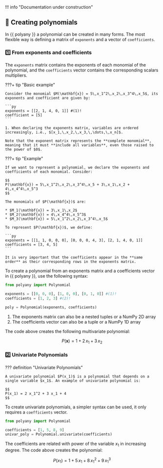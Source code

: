 !!! info "Documentation under construction"

## :pencil: Creating polynomials

In {{ polyany }} a polynomial can be created in many forms. The most flexible way is defining a matrix of `exponents` and a vector of `coefficients`.

### :one: From exponents and coefficients

The `exponents` matrix contains the exponents of each monomial of the polynomial, and the `coefficients` vector contains the corresponding scalars multipliers.

???+ tip "Basic example"

    Consider the monomial $M(\mathbf{x}) = 5\,x_1^2\,x_2\,x_3^4\,x_5$, its exponents and coefficient are given by:

    ```py
    exponents = [[2, 1, 4, 0, 1]] #(1)!
    coefficient = [5]
    ```

    1. When declaring the exponents matrix, variables are ordered increasingly, i.e., $[x_1,\,x_2,\,x_3,\,\dots,\,x_n]$.

    Note that the exponent matrix represents the **complete monomial**, meaning that it must **include all variables**, even those raised to the power of $0$.

???+ tip "Example"

    If we want to represent a polynomial, we declare the exponents and coefficients of each monomial. Consider:

    $$
    P(\mathbf{x}) = 5\,x_1^2\,x_2\,x_3^4\,x_5 + 3\,x_1\,x_2 + 4\,x_4^4\,x_5^3
    $$

    The monomials of $P(\mathbf{x})$ are:

    * $M_1(\mathbf{x}) = 3\,x_1\,x_2$
    * $M_2(\mathbf{x}) = 4\,x_4^4\,x_5^3$
    * $M_3(\mathbf{x}) = 5\,x_1^2\,x_2\,x_3^4\,x_5$

    To represent $P(\mathbf{x})$, we define:

    ```py
    exponents = [[1, 1, 0, 0, 0], [0, 0, 0, 4, 3], [2, 1, 4, 0, 1]]
    coefficients = [3, 4, 5]
    ```

    It is very important that the coefficients appear in the **same order** as their corresponding rows in the exponents matrix.

To create a polynomial from an exponents matrix and a coefficients vector in {{ polyany }}, use the following syntax:

```py
from polyany import Polynomial

exponents = [[0, 0, 0], [1, 0, 0], [0, 1, 0]] #(1)!
coefficients = [1, 2, 3] #(2)!

poly = Polynomial(exponents, coefficients)
```

1. The exponents matrix can also be a nested tuples or a NumPy 2D array
2. The coefficients vector can also be a tuple or a NumPy 1D array

The code above creates the following multivariate polynomial:

$$
P(\mathbf{x}) = 1 + 2\,x_1 + 3\,x_2
$$

### :two: Univariate Polynomials

??? definition "Univariate Polynomials"

    A univariate polynomial $P(x_1)$ is a polynomial that depends on a single variable $x_1$. An example of univariate polynomial is:

    $$
    P(x_1) = 2 x_1^2 + 3 x_1 + 4
    $$

To create univariate polynomials, a simpler syntax can be used, it only requires a `coefficients` vector.

```py
from polyany import Polynomial

coefficients = [1, 5, 8, 9]
univar_poly = Polynomial.univariate(coefficients)
```

The coefficients are related with power of the variable $x_1$ in increasing degree. The code above creates the polynomial:

$$
P(x_1) = 1 + 5\,x_1 + 8\,x_1^2 + 9\,x_1^3
$$
